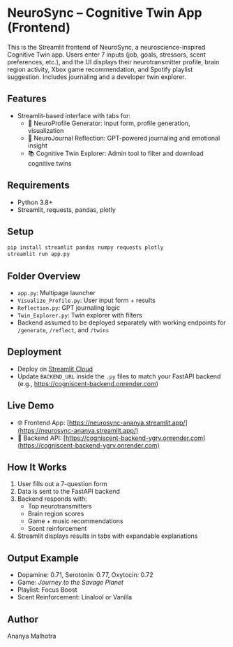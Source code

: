 # NeuroSync – Cognitive Twin App (Frontend)

This is the Streamlit frontend of NeuroSync, a neuroscience-inspired Cognitive Twin app. Users enter 7 inputs (job, goals, stressors, scent preferences, etc.), and the UI displays their neurotransmitter profile, brain region activity, Xbox game recommendation, and Spotify playlist suggestion. Includes journaling and a developer twin explorer.

## Features
- Streamlit-based interface with tabs for:
  - 🧬 NeuroProfile Generator: Input form, profile generation, visualization
  - 📓 NeuroJournal Reflection: GPT-powered journaling and emotional insight
  - 📚 Cognitive Twin Explorer: Admin tool to filter and download cognitive twins

## Requirements
- Python 3.8+
- Streamlit, requests, pandas, plotly

## Setup
```bash
pip install streamlit pandas numpy requests plotly
streamlit run app.py
```

## Folder Overview
- `app.py`: Multipage launcher
- `Visualize_Profile.py`: User input form + results
- `Reflection.py`: GPT journaling logic
- `Twin_Explorer.py`: Twin explorer with filters
- Backend assumed to be deployed separately with working endpoints for `/generate`, `/reflect`, and `/twins`

## Deployment
- Deploy on [Streamlit Cloud](https://share.streamlit.io/)
- Update `BACKEND_URL` inside the `.py` files to match your FastAPI backend (e.g., https://cogniscent-backend.onrender.com)

## Live Demo
- 🌐 Frontend App: [https://neurosync-ananya.streamlit.app/](https://neurosync-ananya.streamlit.app/)
- 🧠 Backend API: [https://cogniscent-backend-ygrv.onrender.com](https://cogniscent-backend-ygrv.onrender.com)

## How It Works
1. User fills out a 7-question form
2. Data is sent to the FastAPI backend
3. Backend responds with:
   - Top neurotransmitters
   - Brain region scores
   - Game + music recommendations
   - Scent reinforcement
4. Streamlit displays results in tabs with expandable explanations

## Output Example
- Dopamine: 0.71, Serotonin: 0.77, Oxytocin: 0.72
- Game: *Journey to the Savage Planet*
- Playlist: Focus Boost
- Scent Reinforcement: Linalool or Vanilla

## Author
Ananya Malhotra
